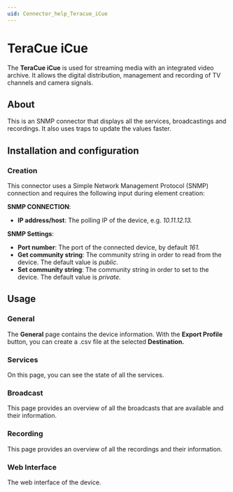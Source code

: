 ```yaml
---
uid: Connector_help_Teracue_iCue
---
```


# TeraCue iCue

The **TeraCue iCue** is used for streaming media with an integrated video archive. It allows the digital distribution, management and recording of TV channels and camera signals.

## About

This is an SNMP connector that displays all the services, broadcastings and recordings. It also uses traps to update the values faster.

## Installation and configuration

### Creation

This connector uses a Simple Network Management Protocol (SNMP) connection and requires the following input during element creation:

**SNMP CONNECTION**:

- **IP address/host**: The polling IP of the device, e.g. *10.11.12.13.*

**SNMP Settings**:

- **Port number**: The port of the connected device, by default *161.*
- **Get community string**: The community string in order to read from the device. The default value is *public*.
- **Set community string**: The community string in order to set to the device. The default value is *private.*

## Usage

### General

The **General** page contains the device information. With the **Export Profile** button, you can create a .csv file at the selected **Destination.**

### Services

On this page, you can see the state of all the services.

### Broadcast

This page provides an overview of all the broadcasts that are available and their information.

### Recording

This page provides an overview of all the recordings and their information.

### Web Interface

The web interface of the device.
